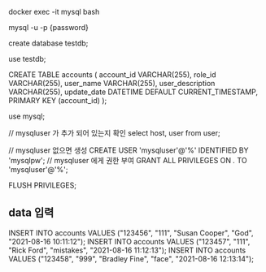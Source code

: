 docker exec -it mysql bash

mysql -u -p {password}

create database testdb;

use testdb;

CREATE TABLE accounts (
   account_id VARCHAR(255),
   role_id VARCHAR(255),
   user_name VARCHAR(255),
   user_description VARCHAR(255),
   update_date DATETIME DEFAULT CURRENT_TIMESTAMP,
   PRIMARY KEY (account_id)
);

use mysql;

// mysqluser 가 추가 되어 있는지 확인
select host, user from user;

// mysqluser 없으면 생성
CREATE USER 'mysqluser'@'%' IDENTIFIED BY 'mysqlpw';
// mysqluser 에게 권한 부여
GRANT ALL PRIVILEGES ON *.* TO 'mysqluser'@'%';

FLUSH PRIVILEGES;

## data 입력
INSERT INTO accounts VALUES ("123456", "111", "Susan Cooper", "God", "2021-08-16 10:11:12");
INSERT INTO accounts VALUES ("123457", "111", "Rick Ford", "mistakes", "2021-08-16 11:12:13");
INSERT INTO accounts VALUES ("123458", "999", "Bradley Fine", "face", "2021-08-16 12:13:14");
